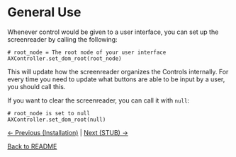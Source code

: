 # General Use

Whenever control would be given to a user interface, you can set up the screenreader by calling the following:

```
# root_node = The root node of your user interface
AXController.set_dom_root(root_node)
```

This will update how the screenreader organizes the Controls internally. For every time you need to update what buttons are able to be input by a user, you should call this.

If you want to clear the screenreader, you can call it with ``null``:

```
# root_node is set to null
AXController.set_dom_root(null)
```

[<- Previous (Installation)](installation.md)
 | [Next (STUB) ->](stub.md)

[Back to README](../../README.md)
